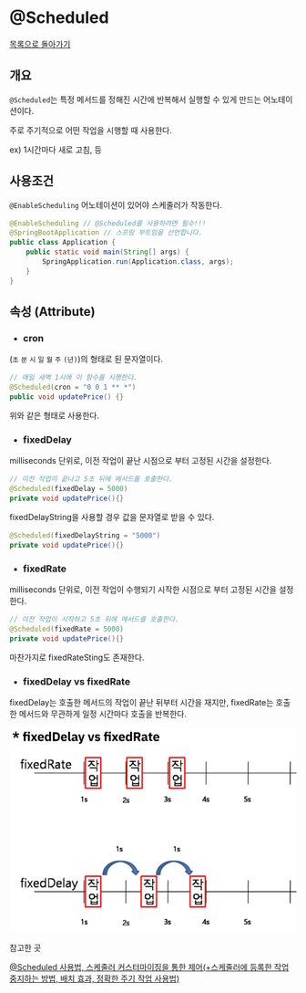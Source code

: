 # @Scheduled

[목록으로 돌아가기](../../README.md)

## 개요

`@Scheduled`는 특정 메서드를 정해진 시간에 반복해서 실행할 수 있게 만드는 어노테이션이다.

주로 주기적으로 어떤 작업을 시행할 때 사용한다.

ex) 1시간마다 새로 고침, 등

## 사용조건

`@EnableScheduling` 어노테이션이 있어야 스케줄러가 작동한다.

```Java
@EnableScheduling // @Scheduled를 사용하려면 필수!!!
@SpringBootApplication // 스프링 부트임을 선언합니다.
public class Application {
    public static void main(String[] args) {
        SpringApplication.run(Application.class, args);
    }
}
```

## 속성 (Attribute)

* ### cron

(`초` `분` `시` `일` `월` `주` `(년)`)의 형태로 된 문자열이다.

```Java
// 매일 새벽 1시에 이 함수를 시행한다.
@Scheduled(cron = "0 0 1 ** *")
public void updatePrice() {}
```

위와 같은 형태로 사용한다.

* ### fixedDelay

milliseconds 단위로, 이전 작업이 끝난 시점으로 부터 고정된 시간을 설정한다.

```Java
// 이전 작업이 끝나고 5초 뒤에 메서드를 호출한다.
@Scheduled(fixedDelay = 5000)
private void updatePrice(){}
```

fixedDelayString을 사용할 경우 값을 문자열로 받을 수 있다.

```Java
@Scheduled(fixedDelayString = "5000")
private void updatePrice(){}
```

* ### fixedRate

milliseconds 단위로, 이전 작업이 수행되기 시작한 시점으로 부터 고정된 시간을 설정한다.

```Java
// 이전 작업이 시작하고 5초 뒤에 메서드를 호출한다.
@Scheduled(fixedRate = 5000)
private void updatePrice(){}
```

마찬가지로 fixedRateSting도 존재한다.

* ### fixedDelay vs fixedRate

fixedDelay는 호출한 메서드의 작업이 끝난 뒤부터 시간을 재지만, fixedRate는 호출한 메서드와 무관하게 일정 시간마다 호출을 반복한다.

![fixedDelay-vs-fixedRate](../../images/fixedDelay-vs-fixedRate.png)

참고한 곳

[@Scheduled 사용법, 스케줄러 커스터마이징을 통한 제어(+스케줄러에 등록한 작업 중지하는 방법, 배치 효과, 정확한 주기 작업 사용법)](https://jeong-pro.tistory.com/186)
